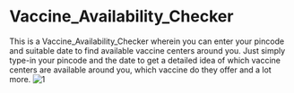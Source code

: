 # Vaccine_Availability_Checker
This is a Vaccine_Availability_Checker wherein you can enter your pincode and suitable date to find available vaccine centers around you. 
Just simply type-in your pincode and the date to get a detailed idea of which vaccine centers are available around you, which vaccine do they offer and a lot more.
![1](https://user-images.githubusercontent.com/71256376/130192683-447a79d2-6a58-47c6-a123-13b429c81e86.png)


